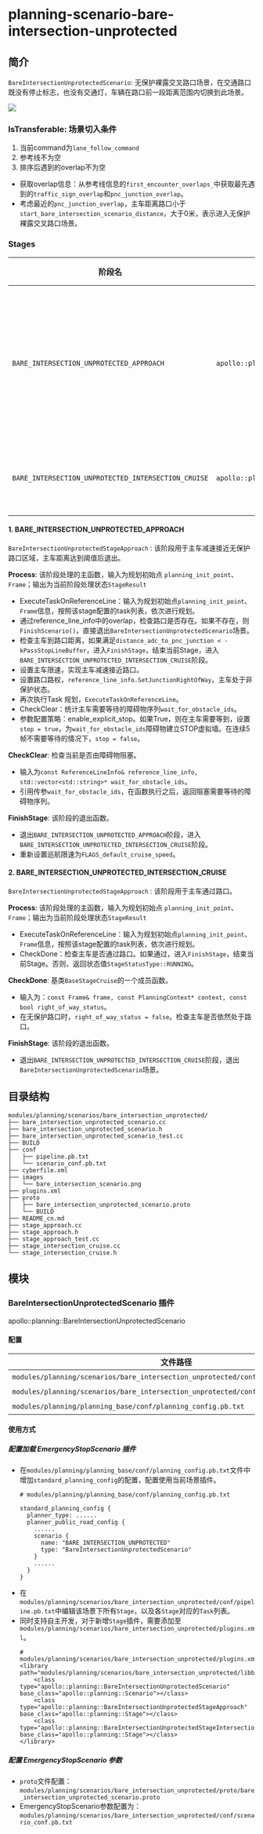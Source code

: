 planning-scenario-bare-intersection-unprotected
============

## 简介

`BareIntersectionUnprotectedScenario`: 无保护裸露交叉路口场景，在交通路口既没有停止标志，也没有交通灯，车辆在路口前一段距离范围内切换到此场景。

![](./images/bare_intersection_scenario.png)

### IsTransferable: 场景切入条件
  1. 当前command为`lane_follow_command`
  2. 参考线不为空
  3. 排序后遇到的overlap不为空
- 获取overlap信息：从参考线信息的`first_encounter_overlaps_`中获取最先遇到的`traffic_sign_overlap`和`pnc_junction_overlap`。
- 考虑最近的`pnc_junction_overlap`，主车距离路口小于`start_bare_intersection_scenario_distance`，大于0米，表示进入无保护裸露交叉路口场景。



### Stages

| 阶段名                                                     | 类型                                                                        | 描述                     |
| ---------------------------------------------------------- | --------------------------------------------------------------------------- | ------------------------ |
| `BARE_INTERSECTION_UNPROTECTED_APPROACH`                | `apollo::planning::BareIntersectionUnprotectedStageApproach`               | 主车减速接近无保护路口区域 |
| `BARE_INTERSECTION_UNPROTECTED_INTERSECTION_CRUISE`                 | `apollo::planning::BareIntersectionUnprotectedStageIntersectionCruise`              | 主车通过路口   |


#### 1. BARE_INTERSECTION_UNPROTECTED_APPROACH
`BareIntersectionUnprotectedStageApproach` : 该阶段用于主车减速接近无保护路口区域，主车距离达到阈值后退出。

**Process**: 该阶段处理的主函数，输入为规划初始点 `planning_init_point`、`Frame`；输出为当前阶段处理状态`StageResult`
- ExecuteTaskOnReferenceLine：输入为规划初始点`planning_init_point`、`Frame`信息，按照该stage配置的task列表，依次进行规划。
- 通过reference_line_info中的overlap，检查路口是否存在。如果不存在，则`FinishScenario()`，直接退出`BareIntersectionUnprotectedScenario`场景。
- 检查主车到路口距离，如果满足`distance_adc_to_pnc_junction < -kPassStopLineBuffer`，进入`FinishStage`，结束当前Stage，进入`BARE_INTERSECTION_UNPROTECTED_INTERSECTION_CRUISE`阶段。
- 设置主车限速，实现主车减速接近路口。
- 设置路口路权，`reference_line_info.SetJunctionRightOfWay`，主车处于非保护状态。
- 再次执行Task 规划，`ExecuteTaskOnReferenceLine`。
- CheckClear：统计主车需要等待的障碍物序列`wait_for_obstacle_ids`。
- 参数配置策略：enable_explicit_stop。如果True，则在主车需要等到，设置`stop = true`，为`wait_for_obstacle_ids`障碍物建立STOP虚拟墙。在连续5帧不需要等待的情况下，`stop = false`。

**CheckClear**: 检查当前是否由障碍物阻塞。
- 输入为`const ReferenceLineInfo& reference_line_info, std::vector<std::string>* wait_for_obstacle_ids`。
- 引用传参`wait_for_obstacle_ids`，在函数执行之后，返回阻塞需要等待的障碍物序列。


**FinishStage**: 该阶段的退出函数。
- 退出`BARE_INTERSECTION_UNPROTECTED_APPROACH`阶段，进入`BARE_INTERSECTION_UNPROTECTED_INTERSECTION_CRUISE`阶段。
- 重新设置巡航限速为`FLAGS_default_cruise_speed`。


#### 2. BARE_INTERSECTION_UNPROTECTED_INTERSECTION_CRUISE
`BareIntersectionUnprotectedStageApproach` : 该阶段用于主车通过路口。

**Process**: 该阶段处理的主函数，输入为规划初始点 `planning_init_point`、`Frame`；输出为当前阶段处理状态`StageResult`
- ExecuteTaskOnReferenceLine：输入为规划初始点`planning_init_point`、`Frame`信息，按照该stage配置的task列表，依次进行规划。
- CheckDone：检查主车是否通过路口。如果通过，进入`FinishStage`，结束当前Stage。否则，返回状态值`StageStatusType::RUNNING`。

**CheckDone**: 基类`BaseStageCruise`的一个成员函数。
- 输入为：`const Frame& frame, const PlanningContext* context, const bool right_of_way_status`。
- 在无保护路口时，`right_of_way_status = false`。检查主车是否依然处于路口。

**FinishStage**: 该阶段的退出函数。
- 退出`BARE_INTERSECTION_UNPROTECTED_INTERSECTION_CRUISE`阶段，退出`BareIntersectionUnprotectedScenario`场景。

## 目录结构

```shell
modules/planning/scenarios/bare_intersection_unprotected/
├── bare_intersection_unprotected_scenario.cc
├── bare_intersection_unprotected_scenario.h
├── bare_intersection_unprotected_scenario_test.cc
├── BUILD
├── conf
│   ├── pipeline.pb.txt
│   └── scenario_conf.pb.txt
├── cyberfile.xml
├── images
│   └── bare_intersection_scenario.png
├── plugins.xml
├── proto
│   ├── bare_intersection_unprotected_scenario.proto
│   └── BUILD
├── README_cn.md
├── stage_approach.cc
├── stage_approach.h
├── stage_approach_test.cc
├── stage_intersection_cruise.cc
└── stage_intersection_cruise.h
```

## 模块

### BareIntersectionUnprotectedScenario 插件

apollo::planning::BareIntersectionUnprotectedScenario


#### 配置

| 文件路径                                                                     | 类型/结构                                       | <div style="width: 300pt">说明</div> |
| --------------------------------------------------------------------- | ---------------- | ---------------- |
| `modules/planning/scenarios/bare_intersection_unprotected/conf/scenario_conf.pb.txt`| `apollo::planning::ScenarioBareIntersectionUnprotectedConfig` | 场景的配置文件   |
| `modules/planning/scenarios/bare_intersection_unprotected/conf/pipeline.pb.txt`     | `apollo::planning::ScenarioPipeline` | 场景的流水线文件 |
| `modules/planning/planning_base/conf/planning_config.pb.txt`                 | `apollo::planning::PlanningConfig`              | planning组件的配置文件               |

#### 使用方式
##### 配置加载 EmergencyStopScenario 插件
- 在`modules/planning/planning_base/conf/planning_config.pb.txt`文件中增加`standard_planning_config`的配置，配置使用当前场景插件。
  ``` shell
  # modules/planning/planning_base/conf/planning_config.pb.txt

  standard_planning_config {
    planner_type: ......
    planner_public_road_config {
      ......
      scenario {
        name: "BARE_INTERSECTION_UNPROTECTED"
        type: "BareIntersectionUnprotectedScenario"
      }
      ......
    }
  }
  ```
- 在`modules/planning/scenarios/bare_intersection_unprotected/conf/pipeline.pb.txt`中编辑该场景下所有`Stage`，以及各`Stage`对应的`Task`列表。
- 同时支持自主开发，对于新增`Stage`插件，需要添加至`modules/planning/scenarios/bare_intersection_unprotected/plugins.xml`。
  ```shell
  # modules/planning/scenarios/bare_intersection_unprotected/plugins.xml 
  <library path="modules/planning/scenarios/bare_intersection_unprotected/libbare_intersection_unprotected_scenario.so">
      <class type="apollo::planning::BareIntersectionUnprotectedScenario" base_class="apollo::planning::Scenario"></class>
      <class type="apollo::planning::BareIntersectionUnprotectedStageApproach" base_class="apollo::planning::Stage"></class>
      <class type="apollo::planning::BareIntersectionUnprotectedStageIntersectionCruise" base_class="apollo::planning::Stage"></class>
  </library>
  ```

##### 配置 EmergencyStopScenario 参数
- `proto`文件配置：`modules/planning/scenarios/bare_intersection_unprotected/proto/bare_intersection_unprotected_scenario.proto`
- EmergencyStopScenario参数配置为：`modules/planning/scenarios/bare_intersection_unprotected/conf/scenario_conf.pb.txt`
